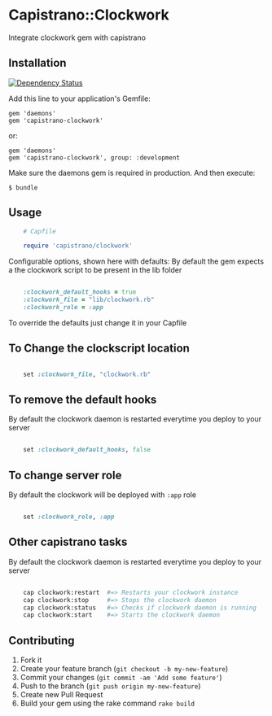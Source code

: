 

# Capistrano::Clockwork

Integrate clockwork gem with capistrano

## Installation

[![Dependency Status](https://gemnasium.com/badges/github.com/h0lyalg0rithm/capistrano-clockwork.svg)](https://gemnasium.com/github.com/h0lyalg0rithm/capistrano-clockwork)

Add this line to your application's Gemfile:

    gem 'daemons'
    gem 'capistrano-clockwork'

or:

    gem 'daemons'
    gem 'capistrano-clockwork', group: :development

Make sure the daemons gem is required in production.
And then execute:

    $ bundle


## Usage
```ruby
    # Capfile

    require 'capistrano/clockwork'
```
Configurable options, shown here with defaults:
By default the gem expects a the clockwork script to be present in the lib folder

```ruby

    :clockwork_default_hooks = true
    :clockwork_file = "lib/clockwork.rb"
    :clockwork_role = :app
```
To override the defaults just change it in your Capfile

## To Change the clockscript location
```ruby

    set :clockwork_file, "clockwork.rb"

```
## To remove the default hooks

By default the clockwork daemon is restarted everytime you deploy to your server
```ruby

    set :clockwork_default_hooks, false
```

## To change server role

By default the clockwork will be deployed with `:app` role
```ruby

    set :clockwork_role, :app
```

## Other capistrano tasks
By default the clockwork daemon is restarted everytime you deploy to your server
```bash

	cap clockwork:restart  #=> Restarts your clockwork instance
	cap clockwork:stop     #=> Stops the clockwork daemon
	cap clockwork:status   #=> Checks if clockwork daemon is running
	cap clockwork:start	   #=> Starts the clockwork daemon
```
## Contributing

1. Fork it
2. Create your feature branch (`git checkout -b my-new-feature`)
3. Commit your changes (`git commit -am 'Add some feature'`)
4. Push to the branch (`git push origin my-new-feature`)
5. Create new Pull Request
6. Build your gem using the rake command `rake build`
